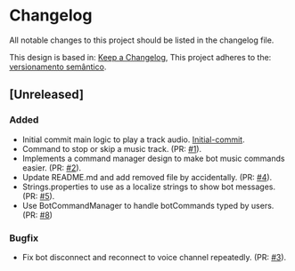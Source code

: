 # Changelog

All notable changes to this project should be listed in the changelog file.

This design is based in: [Keep a Changelog](https://keepachangelog.com/en/1.0.0/),
This project adheres to the: [versionamento semântico](https://semver.org/spec/v2.0.0.html).

## [Unreleased]

### Added

- Initial commit main logic to play a track audio. [Initial-commit](https://github.com/GustavoVieiraDrk/G-Cage-Bot/commit/aab48346f913801ddb47c39c0bcc75d6c0c7c7ed).
- Command to stop or skip a music track. (PR: [#1](https://github.com/GustavoVieiraDrk/G-Cage-Bot/pull/1)).
- Implements a command manager design to make bot music commands easier. (PR: [#2](https://github.com/GustavoVieiraDrk/G-Cage-Bot/pull/2)).
- Update README.md and add removed file by accidentally. (PR: [#4](https://github.com/GustavoVieiraDrk/G-Cage-Bot/pull/4)).
- Strings.properties to use as a localize strings to show bot messages. (PR: [#5](https://github.com/GustavoVieiraDrk/G-Cage-Bot/pull/5)).
- Use BotCommandManager to handle botCommands typed by users. (PR: [#8](https://github.com/GustavoVieiraDrk/G-Cage-Bot/pull/8))

### Bugfix

- Fix bot disconnect and reconnect to voice channel repeatedly. (PR: [#3](https://github.com/GustavoVieiraDrk/G-Cage-Bot/pull/3)).